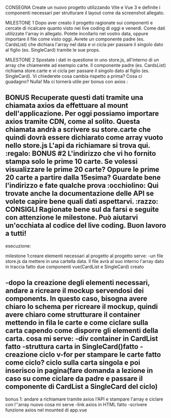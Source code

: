 CONSEGNA
Create un nuovo progetto utilizzando Vite e Vue 3 e definite i componenti necessari per strutturare il layout come da screenshot allegato.

 MILESTONE 1
Dopo aver creato il progetto ragionate sui componenti e cercate di ricalcare quanto visto nei live coding di oggi e venerdì.
Come dati utilizzate l'array in allegato. Potete incollarlo nel vostro data, oppure importare il file come visto oggi.
Avrete un componente padre (es. CardsList) che dichiara l'array nel data e vi cicla per passare il singolo dato al figlio (es. SingleCard) tramite le sue props.

 MILESTONE 2
Spostate i dati in questione in uno store.js, all'interno di un array che chiamerete ad esempio carte.
Il componente padre (es. CardsList) richiama store.carte e vi cicla per passare il singolo dato al figlio (es. SingleCard).
Vi chiederete cosa cambia rispetto a prima? Cosa ci guadagno? Nulla! Ma ci tornerà utile per bonus con axios :

BONUS
Recuperate questi dati tramite una chiamata axios da effettuare al mount dell'applicazione.
Per oggi possiamo importare axios tramite CDN, come al solito.
Questa chiamata andrà a scrivere su store.carte che quindi dovrà essere dichiarato come array vuoto nello store.js
L'api da richiamare si trova qui.
:regalo: BONUS #2
L'indirizzo che vi ho fornito stampa solo le prime 10 carte. Se volessi visualizzare le prime 20 carte? Oppure le prime 20 carte a partire dalla 15esima? Guardate bene l'indirizzo e fate qualche prova :occhiolino:
Qui trovate anche la documentazione delle API se volete capire bene quali dati aspettarvi.
:razzo: CONSIGLI
Ragionate bene sul da farsi e seguite con attenzione le milestone. Può aiutarvi un'occhiata al codice del live coding.
Buon lavoro a tutti!
--------------------------------
esecuzione:

milestone 1:creare elementi necessari al progetto
al progetto serve:
-un file store.js da mettere in una cartella data. Il file avrà al suo interno l'array dato in traccia fatto
due componenti vue(CardList e SingleCard) creato

-dopo la creazione degli elementi necessari, andare a ricreare il mockup servendosi dei components.
In questo caso, bisogna avere chiaro lo schema per ricreare il mockup, quindi avere chiaro come strutturare il container mettendo in fila le carte e come ciclare sulla carta capendo come disporre gli elementi della carta.
cosa mi serve:
-div container in CardList fatto
-struttura carta in SingleCard()fatto
-creazione ciclo v-for per stampare le carte fatto
come ciclo?
ciclo sulla carta singola e poi inserisco in pagina(fare domanda a lezione in caso su come ciclare da padre e passare il componente di CardList a SingleCard del ciclo)
-------------------------
bonus 1:
andare a richiamare tramite axios l'API e stampare l'array e ciclare con l''array nuovo
cosa mi serve
-link axios in HTML fatto
-scrivere funzione axios nel mounted di app.vue
 
